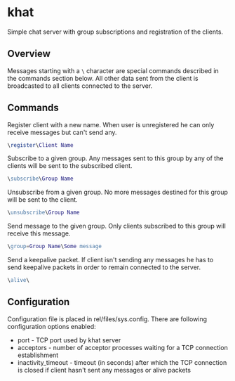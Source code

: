 # khat
Simple chat server with group subscriptions and registration of the clients.

Overview
--------
Messages starting with a `\` character are special commands described in the commands section below. All other data sent from the client is broadcasted to all clients connected to the server.

Commands
--------
Register client with a new name. When user is unregistered he can only receive messages but can't send any.
```erlang
\register\Client Name
```

Subscribe to a given group. Any messages sent to this group by any of the clients will be sent to the subscribed client.
```erlang
\subscribe\Group Name
```

Unsubscribe from a given group. No more messages destined for this group will be sent to the client.
```erlang
\unsubscribe\Group Name
```

Send message to the given group. Only clients subscribed to this group will receive this message.
```erlang
\group=Group Name\Some message
```

Send a keepalive packet. If client isn't sending any messages he has to send keepalive packets in order to remain connected to the server.
```erlang
\alive\
```

Configuration
-------------
Configuration file is placed in rel/files/sys.config. There are following configuration options enabled:

 * port - TCP port used by khat server
 * acceptors - number of acceptor processes waiting for a TCP connection establishment
 * inactivity_timeout - timeout (in seconds) after which the TCP connection is closed if client hasn't sent any messages or alive packets
